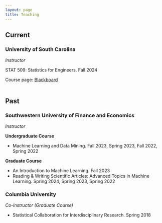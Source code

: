 ```yaml
---
layout: page
title: Teaching
---
```

## Current
### University of South Carolina
*Instructor*

STAT 509: Statistics for Engineers. Fall 2024

Course page: [Blackboard](https://blackboard.sc.edu/) <br/><br/>


## Past
### Southwestern University of Finance and Economics
*Instructor*

**Undergraduate Course** 
- Machine Learning and Data Mining. Fall 2023, Spring 2023, Fall 2022, Spring 2022

**Graduate Course** 
- An Introduction to Machine Learning. Fall 2023
- Reading & Writing Scientific Articles: Advanced Topics in Machine Learning. Spring 2024, Spring 2023, Spring 2022



### Columbia University
*Co-Instructor (Graduate Course)*
- Statistical Collaboration for Interdisciplinary Research. Spring 2018

